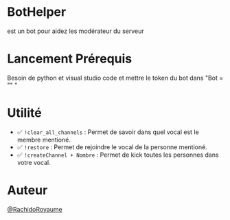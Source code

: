 # BotHelper
est un bot pour aidez les modérateur du serveur 

# Lancement Prérequis 

Besoin de python
et visual studio code
et mettre le token du bot dans "Bot = "" "

# Utilité 

- ✅ ``!clear_all_channels`` : Permet de savoir dans quel vocal est le membre mentioné.
- ✅ ``!restore`` : Permet de rejoindre le vocal de la personne mentioné.
- ✅ ``!createChannel + Nombre`` : Permet de kick toutes les personnes dans votre vocal.

# Auteur 

[@RachidoRoyaume](https://www.github.com/RachidoRoyaume)


